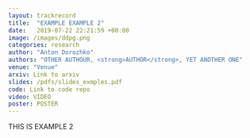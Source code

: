 ```yaml
---
layout: trackrecord
title:  "EXAMPLE EXAMPLE 2"
date:   2019-07-22 22:21:59 +00:00
image: /images/ddpg.png
categories: research
author: "Anton Dorozhko"
authors: "OTHER AUTHOUR, <strong>AUTHOR</strong>, YET ANOTHER ONE"
venue: "Venue"
arxiv: Link to arxiv
slides: /pdfs/slides_exmples.pdf
code: Link to code repo
video: VIDEO
poster: POSTER
---
```


THIS IS EXAMPLE 2
